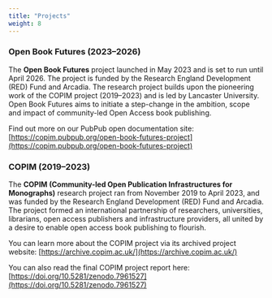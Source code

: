 ```yaml
---
title: "Projects"
weight: 8
---
```


### Open Book Futures (2023–2026)

The **Open Book Futures** project launched in May 2023 and is set to run until April 2026. The project is funded by the Research England Development (RED) Fund and Arcadia. The research project builds upon the pioneering work of the COPIM project (2019–2023) and is led by Lancaster University. Open Book Futures aims to initiate a step-change in the ambition, scope and impact of community-led Open Access book publishing.

Find out more on our PubPub open documentation site: [https://copim.pubpub.org/open-book-futures-project](https://copim.pubpub.org/open-book-futures-project)

### COPIM (2019–2023)

The **COPIM (Community-led Open Publication Infrastructures for Monographs)** research project ran from November 2019 to April 2023, and was funded by the Research England Development (RED) Fund and Arcadia. The project formed an international partnership of researchers, universities, librarians, open access publishers and infrastructure providers, all united by a desire to enable open access book publishing to flourish. 

You can learn more about the COPIM project via its archived project website: [https://archive.copim.ac.uk/](https://archive.copim.ac.uk/)

You can also read the final COPIM project report here: [https://doi.org/10.5281/zenodo.7961527](https://doi.org/10.5281/zenodo.7961527)
